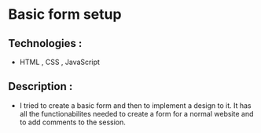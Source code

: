 # Basic form setup

## Technologies :

 * HTML , CSS , JavaScript

## Description : 
 
 * I tried to create a basic form and then to implement a design to it. It has all the functionabilites needed to create a form for a normal website and to add comments to the session. 

